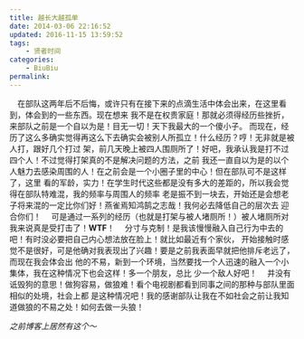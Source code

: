 ```yaml
---
title: 越长大越孤单
date: 2014-03-06 22:16:52
updated: 2016-11-15 13:59:52
tags:
	- 贤者时间
categories:
	- BiuBiu
permalink:
---
```


　在部队这两年后不后悔，或许只有在接下来的点滴生活中体会出来，在这里看到，体会到的一些东西。现在想来
我不是在权贵家庭！那就必须得经历些挫折，来部队之前是一个自以为是！目无一切！天下我最大的一个傻小子。
而现在，经历了这么多确实觉得再这么下去确实会被别人所孤立！什么经历？哼！无非就是被人打，跟好几个打过
架，前几天晚上被四人围厕所了！好吧，我承认我是打不过四个人！不过觉得打架真的不是解决问题的方法，之前
我还一直自以为是的以个人魅力去感染周围的人！在之前会是一个小圈子里的中心！但在部队可不是这样了，这里<!-- more -->
看的军龄，实力！在学生时代这些都是没有多大的差距的，所以我会觉得在部队特难混，我的频率与周围人的频率
老是振不到一块去，开始还是会想老子将来混的一定比你们好！燕雀焉知鸿鹄之志哉！我何必去降低自己的层次去
迎合你们！
　可是通过一系列的经历（也就是打架与被人堵厕所！）被人堵厕所对我来说真是受打击了！**WTF**！
　分寸与克制！是我该慢慢融入自己行为中去的吧！有时没必要把自己内心想法放在脸上！就比如最近有个家伙，
开始接触时感觉不是很好，可是他确对我表现出了兴趣！要是之前我表面早就把他排斥老远了，而现在我会体会出
他的不易，新到一个环境，当然要找一个人迅速的融入一个小集体，我在这种情况下也会这样！多一个朋友，总比
少一个敌人好吧！
　并没有诋毁狗的意思！做狗容易，做狼难！看个电视剧都看到同事之间的那种与部队里面相似的处境，社会上都
是这种情况吧！我的感谢部队让我在不如社会之前让我知道做狼的不易之处！如何去做一头狼！

*之前博客上居然有这个～*